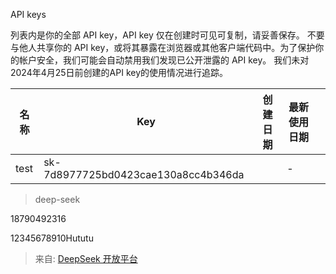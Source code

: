 API keys

列表内是你的全部 API key，API key 仅在创建时可见可复制，请妥善保存。 不要与他人共享你的 API key，或将其暴露在浏览器或其他客户端代码中。为了保护你的帐户安全，我们可能会自动禁用我们发现已公开泄露的 API key。 我们未对2024年4月25日前创建的API key的使用情况进行追踪。

| 名称 | Key | 创建日期 | 最新使用日期 | |
| --- | --- | --- | --- | --- |
| test | sk-7d8977725bd0423cae130a8cc4b346da |  | - | |


  


> deep-seek
>

18790492316

12345678910Hututu

> 来自: [DeepSeek 开放平台](https://platform.deepseek.com/api_keys)
>

